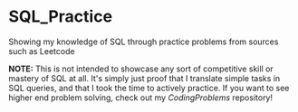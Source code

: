 # SQL_Practice
Showing my knowledge of SQL through practice problems from sources such as Leetcode

**NOTE:** This is not intended to showcase any sort of competitive skill or mastery of SQL at all. It's simply just proof that I translate simple tasks in SQL queries, and that I took the time to actively practice. If you want to see higher end problem solving, check out my *CodingProblems* repository!
